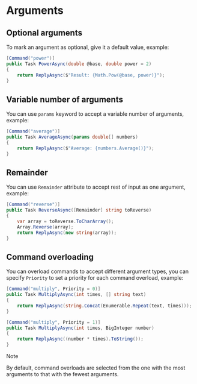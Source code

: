 # Arguments

## Optional arguments
To mark an argument as optional, give it a default value, example:
```cs
[Command("power")]
public Task PowerAsync(double @base, double power = 2)
{
    return ReplyAsync($"Result: {Math.Pow(@base, power)}");
}
```

## Variable number of arguments
You can use `params` keyword to accept a variable number of arguments, example:
```cs
[Command("average")]
public Task AverageAsync(params double[] numbers)
{
    return ReplyAsync($"Average: {numbers.Average()}");
}
```

## Remainder
You can use `Remainder` attribute to accept rest of input as one argument, example:
```cs
[Command("reverse")]
public Task ReverseAsync([Remainder] string toReverse)
{
    var array = toReverse.ToCharArray();
    Array.Reverse(array);
    return ReplyAsync(new string(array));
}
```

## Command overloading
You can overload commands to accept different argument types, you can specify `Priority` to set a priority for each command overload, example:
```cs
[Command("multiply", Priority = 0)]
public Task MultiplyAsync(int times, [] string text)
{
    return ReplyAsync(string.Concat(Enumerable.Repeat(text, times)));
}

[Command("multiply", Priority = 1)]
public Task MultiplyAsync(int times, BigInteger number)
{
    return ReplyAsync((number * times).ToString());
}
```

> [!NOTE]
> By default, command overloads are selected from the one with the most arguments to that with the fewest arguments.